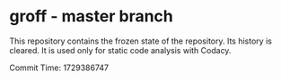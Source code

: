 # groff - master branch

This repository contains the frozen state of the repository.
Its history is cleared. It is used only for static code
analysis with Codacy.

Commit Time: 1729386747